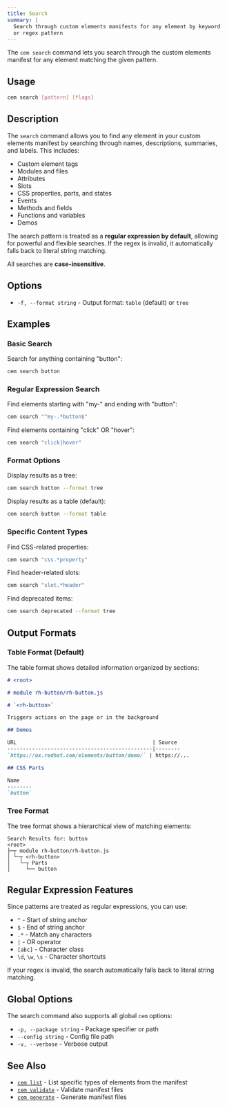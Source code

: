 ```yaml
---
title: Search
summary: |
  Search through custom elements manifests for any element by keyword
  or regex pattern
---
```


The `cem search` command lets you search through the custom elements manifest 
for any element matching the given pattern.

## Usage

```bash
cem search [pattern] [flags]
```

## Description

The `search` command allows you to find any element in your custom elements 
manifest by searching through names, descriptions, summaries, and labels. This 
includes:

- Custom element tags
- Modules and files
- Attributes
- Slots
- CSS properties, parts, and states
- Events
- Methods and fields
- Functions and variables
- Demos

The search pattern is treated as a **regular expression by default**, allowing 
for powerful and flexible searches. If the regex is invalid, it automatically 
falls back to literal string matching.

All searches are **case-insensitive**.

## Options

- `-f, --format string` - Output format: `table` (default) or `tree`

## Examples

### Basic Search

Search for anything containing "button":
```bash
cem search button
```

### Regular Expression Search

Find elements starting with "my-" and ending with "button":
```bash
cem search "^my-.*button$"
```

Find elements containing "click" OR "hover":
```bash
cem search "click|hover"
```

### Format Options

Display results as a tree:
```bash
cem search button --format tree
```

Display results as a table (default):
```bash
cem search button --format table
```

### Specific Content Types

Find CSS-related properties:
```bash
cem search "css.*property"
```

Find header-related slots:
```bash
cem search "slot.*header"
```

Find deprecated items:
```bash
cem search deprecated --format tree
```

## Output Formats

### Table Format (Default)

The table format shows detailed information organized by sections:

```markdown
# <root>

# module rh-button/rh-button.js

# `<rh-button>`

Triggers actions on the page or in the background

## Demos

URL                                            | Source
-----------------------------------------------|--------
`https://ux.redhat.com/elements/button/demo/` | https://...

## CSS Parts

Name
--------
`button`
```

### Tree Format

The tree format shows a hierarchical view of matching elements:

```text
Search Results for: button
<root>
├─┬ module rh-button/rh-button.js
│ └─┬ <rh-button>
│   └─┬ Parts
│     └── button
```

## Regular Expression Features

Since patterns are treated as regular expressions, you can use:

- `^` - Start of string anchor
- `$` - End of string anchor
- `.*` - Match any characters
- `|` - OR operator
- `[abc]` - Character class
- `\d`, `\w`, `\s` - Character shortcuts

If your regex is invalid, the search automatically falls back to literal string 
matching.

## Global Options

The search command also supports all global `cem` options:

- `-p, --package string` - Package specifier or path
- `--config string` - Config file path
- `-v, --verbose` - Verbose output

## See Also

- [`cem list`](./list.md) - List specific types of elements from the manifest
- [`cem validate`](./validate.md) - Validate manifest files
- [`cem generate`](./generate.md) - Generate manifest files

